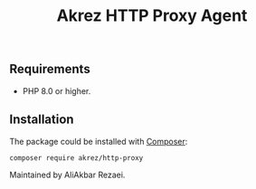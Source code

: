 <p align="center">
    <h1 align="center">Akrez HTTP Proxy Agent</h1>
    <br>
</p>

## Requirements

- PHP 8.0 or higher.

## Installation

The package could be installed with [Composer](https://getcomposer.org):

```shell
composer require akrez/http-proxy
```

Maintained by AliAkbar Rezaei.